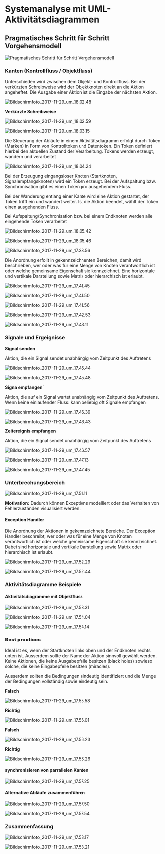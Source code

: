 # Systemanalyse mit UML-Aktivitätsdiagrammen

## Pragmatisches Schritt für Schritt Vorgehensmodell

![Pragmatisches Schritt für Schritt Vorgehensmodell](vorlesung7/bilder/schrittfuerschritt.png)

### Kanten (Kontrollfluss / Objektfluss)

Unterschieden wird zwischen dem Objekt- und Kontrollfluss. Bei der verkürzten Schreibweise wird der Objektknoten direkt an die Aktion angeheftet. Die Ausgabe einer Aktion ist die Eingabe der nächsten Aktion.

![Bildschirmfoto_2017-11-29_um_18.02.48](vorlesung7/bilder/Bildschirmfoto_2017-11-29_um_18.02.48.png)



**Verkürzte Schreibweise**

![Bildschirmfoto_2017-11-29_um_18.02.59](vorlesung7/bilder/Bildschirmfoto_2017-11-29_um_18.02.59.png)

![Bildschirmfoto_2017-11-29_um_18.03.15](vorlesung7/bilder/Bildschirmfoto_2017-11-29_um_18.03.15.png)

Die Steuerung der Abläufe in einem Aktivitätsdiagramm erfolgt durch Token (Marken) in Form von Kontrolltoken und Datentoken. Ein Token definiert hierbei den aktuellen Zustand der Verarbeitung. Tokens werden erzeugt, wandern und verarbeitet 

![Bildschirmfoto_2017-11-29_um_18.04.24](vorlesung7/bilder/Bildschirmfoto_2017-11-29_um_18.04.24.png)

Bei der Erzeugung eingangsloser Knoten (Startknoten, Signalempfangsknoten) wird ein Token erzeugt. Bei der Aufspaltung bzw. Synchronisation gibt es einen Token pro ausgehendem Fluss.

Bei der Wanderung entlang einer Kante wird eine Aktion gestartet, der Token trifft ein und wandert weiter. Ist die Aktion beendet, wählt der Token einen ausgehenden Fluss.

Bei Aufspaltung/Synchronisation bzw. bei einem Endknoten werden alle eingehende Token verarbeitet

![Bildschirmfoto_2017-11-29_um_18.05.42](vorlesung7/bilder/Bildschirmfoto_2017-11-29_um_18.05.42.png)

![Bildschirmfoto_2017-11-29_um_18.05.46](vorlesung7/bilder/Bildschirmfoto_2017-11-29_um_18.05.46.png)

![Bildschirmfoto_2017-11-29_um_17.38.56](vorlesung7/bilder/Bildschirmfoto_2017-11-29_um_17.38.56.png)

Die Anordnung erfollt in gekennzeichnenten Bereichen, damit wird beschrieben, wer oder was für eine Menge von Knoten verantwortlich ist oder welche gemeinsame Eigenschaft sie kennzeichnet. Eine horizontale und vertikale Darstellung sowie Matrix oder hierarchisch ist erlaubt.

![Bildschirmfoto_2017-11-29_um_17.41.45](vorlesung7/bilder/Bildschirmfoto_2017-11-29_um_17.41.45.png)

![Bildschirmfoto_2017-11-29_um_17.41.50](vorlesung7/bilder/Bildschirmfoto_2017-11-29_um_17.41.50.png)

![Bildschirmfoto_2017-11-29_um_17.41.56](vorlesung7/bilder/Bildschirmfoto_2017-11-29_um_17.41.56.png)

![Bildschirmfoto_2017-11-29_um_17.42.53](vorlesung7/bilder/Bildschirmfoto_2017-11-29_um_17.42.53.png)

![Bildschirmfoto_2017-11-29_um_17.43.11](vorlesung7/bilder/Bildschirmfoto_2017-11-29_um_17.43.11.png)

### Signale und Ergeignisse

**Signal senden**

Aktion, die ein Signal sendet unabhängig vom Zeitpunkt des Auftretens

![Bildschirmfoto_2017-11-29_um_17.45.44](vorlesung7/bilder/Bildschirmfoto_2017-11-29_um_17.45.44.png)

![Bildschirmfoto_2017-11-29_um_17.45.48](vorlesung7/bilder/Bildschirmfoto_2017-11-29_um_17.45.48.png)

**Signa empfangen**´

Aktion, die auf ein Signal wartet unabhängig vom Zeitpunkt des Auftretens. Wenn keine einlaufender Fluss: kann beliebig oft Signale empfangen

![Bildschirmfoto_2017-11-29_um_17.46.39](vorlesung7/bilder/Bildschirmfoto_2017-11-29_um_17.46.39.png)

![Bildschirmfoto_2017-11-29_um_17.46.43](vorlesung7/bilder/Bildschirmfoto_2017-11-29_um_17.46.43.png)

**Zeitereignis empfangen**

Aktion, die ein Signal sendet unabhängig vom Zeitpunkt des Auftretens

![Bildschirmfoto_2017-11-29_um_17.46.57](vorlesung7/bilder/Bildschirmfoto_2017-11-29_um_17.46.57.png)

![Bildschirmfoto_2017-11-29_um_17.47.13](vorlesung7/bilder/Bildschirmfoto_2017-11-29_um_17.47.30.png)

![Bildschirmfoto_2017-11-29_um_17.47.45](vorlesung7/bilder/Bildschirmfoto_2017-11-29_um_17.47.57.png)

###  Unterbrechungsbereich

![Bildschirmfoto_2017-11-29_um_17.51.11](vorlesung7/bilder/Bildschirmfoto_2017-11-29_um_17.51.11.png)

**Motivation:** Dadurch können Exceptions modelliert oder das Verhalten von Fehlerzuständen visualisiert werden.



#### Exception Handler

Die Anordnung der Aktionen in gekennzeichnete Bereiche. Der Exception Handler beschreibt, wer oder was für eine Menge von Knoten verantwortlich ist oder welche gemeinsame Eigenschaft sie kennzeichnet. Dabei sind horizontale und vertikale Darstellung sowie Matrix oder hierarchisch ist erlaubt.

![Bildschirmfoto_2017-11-29_um_17.52.29](vorlesung7/bilder/Bildschirmfoto_2017-11-29_um_17.52.29.png)

![Bildschirmfoto_2017-11-29_um_17.52.44](vorlesung7/bilder/Bildschirmfoto_2017-11-29_um_17.52.44.png)



### Aktivitätsdiagramme Beispiele

#### Aktivitätsdiagramme mit Objektfluss

![Bildschirmfoto_2017-11-29_um_17.53.31](vorlesung7/bilder/Bildschirmfoto_2017-11-29_um_17.53.31.png)

![Bildschirmfoto_2017-11-29_um_17.54.04](vorlesung7/bilder/Bildschirmfoto_2017-11-29_um_17.54.04.png)

![Bildschirmfoto_2017-11-29_um_17.54.14](vorlesung7/bilder/Bildschirmfoto_2017-11-29_um_17.54.14.png)

### Best practices

Ideal ist es, wenn der Startknoten links oben und der Endknoten rechts unten ist. Ausserdem sollte der Name der Aktion sinnvoll gewählt werden. Keine Aktionen, die keine Ausgabepfeile besitzen (black holes) sowieso solche, die keine Eingabepfeile besitzen (miracles).

Ausserdem sollten die Bedingungen eindeutig identifiziert und die Menge der Bedingungen vollständig sowie eindeutig sein.



**Falsch**

![Bildschirmfoto_2017-11-29_um_17.55.58](vorlesung7/bilder/Bildschirmfoto_2017-11-29_um_17.55.58.png)

**Richtig**

![Bildschirmfoto_2017-11-29_um_17.56.01](vorlesung7/bilder/Bildschirmfoto_2017-11-29_um_17.56.01.png)

**Falsch**

![Bildschirmfoto_2017-11-29_um_17.56.23](vorlesung7/bilder/Bildschirmfoto_2017-11-29_um_17.56.23.png)

**Richtig**

![Bildschirmfoto_2017-11-29_um_17.56.26](vorlesung7/bilder/Bildschirmfoto_2017-11-29_um_17.56.26.png)

#### **synchronisieren** von parrallelen Kanten

![Bildschirmfoto_2017-11-29_um_17.57.25](vorlesung7/bilder/Bildschirmfoto_2017-11-29_um_17.57.25.png)

#### Alternative Abläufe zusammenführen

![Bildschirmfoto_2017-11-29_um_17.57.50](vorlesung7/bilder/Bildschirmfoto_2017-11-29_um_17.57.50.png)

![Bildschirmfoto_2017-11-29_um_17.57.54](vorlesung7/bilder/Bildschirmfoto_2017-11-29_um_17.57.54.png)

### Zusammenfassung

![Bildschirmfoto_2017-11-29_um_17.58.17](vorlesung7/bilder/Bildschirmfoto_2017-11-29_um_17.58.17.png)

![Bildschirmfoto_2017-11-29_um_17.58.21](vorlesung7/bilder/Bildschirmfoto_2017-11-29_um_17.58.21.png)